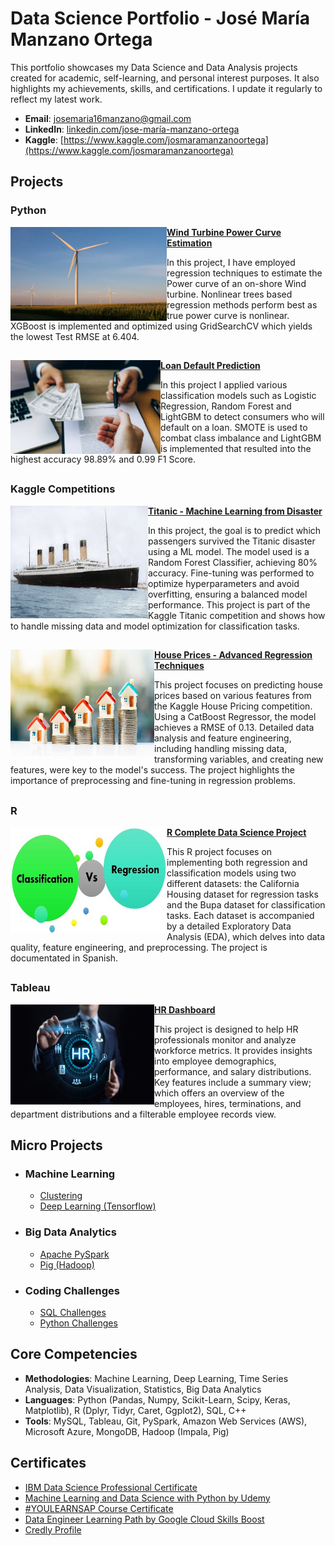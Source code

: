 # Data Science Portfolio - José María Manzano Ortega
This portfolio showcases my Data Science and Data Analysis projects created for academic, self-learning, and personal interest purposes. It also highlights my achievements, skills, and certifications. I update it regularly to reflect my latest work.

- **Email**: [josemaria16manzano@gmail.com](josemaria16manzano@gmail.com)
- **LinkedIn**: [linkedin.com/jose-maría-manzano-ortega](https://www.linkedin.com/in/jose-maría-manzano-ortega-1b42052b2/)
- **Kaggle**: [https://www.kaggle.com/josmaramanzanoortega](https://www.kaggle.com/josmaramanzanoortega)


## Projects 

### Python

<img align="left" width="250" height="150" src="https://raw.githubusercontent.com/jomanor/Data-Science-Portfolio/refs/heads/main/Images/Imagen%20Molino.jpg"> **[Wind Turbine Power Curve Estimation](https://github.com/jomanor/Data-Science-Portfolio/tree/main/Python/Python%20Projects/Wind%20Turbine%20Power%20Curve)**


In this project, I have employed regression techniques to estimate the Power curve of an on-shore Wind turbine. Nonlinear trees based regression methods perform best as true power curve is nonlinear. XGBoost is implemented and optimized using GridSearchCV which yields the lowest Test RMSE at 6.404. 
##

<img align="left" width="240" height="150" src="https://raw.githubusercontent.com/jomanor/Data-Science-Portfolio/refs/heads/main/Images/Imagen%20Loan.jpg"> **[Loan Default Prediction](https://github.com/jomanor/Data-Science-Portfolio/tree/main/Python/Python%20Projects/Loan%20Prediction)** 

In this project I applied various classification models such as Logistic Regression, Random Forest and LightGBM to detect consumers who will default on a loan. SMOTE is used to combat class imbalance and LightGBM is implemented that resulted into the highest accuracy 98.89% and 0.99 F1 Score.

##

### Kaggle Competitions

<img align="left" width="220" height="180" src="https://raw.githubusercontent.com/jomanor/Data-Science-Portfolio/refs/heads/main/Images/TitanicIm.jpg"> **[Titanic - Machine Learning from Disaster](https://github.com/jomanor/Data-Science-Portfolio/tree/main/Python/Kaggle%20Competitions/Titanic%20Competition)**


In this project, the goal is to predict which passengers survived the Titanic disaster using a ML model. The model used is a Random Forest Classifier, achieving 80% accuracy. Fine-tuning was performed to optimize hyperparameters and avoid overfitting, ensuring a balanced model performance. This project is part of the Kaggle Titanic competition and shows how to handle missing data and model optimization for classification tasks.

##

<img align="left" width="230" height="170" src="https://raw.githubusercontent.com/jomanor/Data-Science-Portfolio/refs/heads/main/Images/HousePredIm.jpg"> **[House Prices - Advanced Regression Techniques](https://github.com/jomanor/Data-Science-Portfolio/tree/main/Python/Kaggle%20Competitions/House%20Pricing%20Competition)**

This project focuses on predicting house prices based on various features from the Kaggle House Pricing competition. Using a CatBoost Regressor, the model achieves a RMSE of 0.13. Detailed data analysis and feature engineering, including handling missing data, transforming variables, and creating new features, were key to the model's success. The project highlights the importance of preprocessing and fine-tuning in regression problems.

##

### R

<img align="left" width="250" height="170" src="https://raw.githubusercontent.com/jomanor/Data-Science-Portfolio/refs/heads/main/Images/ClassificationRegressionIm.jpg"> **[R Complete Data Science Project](https://github.com/jomanor/Data-Science-Portfolio/tree/main/R%20Projects/Complete%20Data%20Science%20Project)**

This R project focuses on implementing both regression and classification models using two different datasets: the California Housing dataset for regression tasks and the Bupa dataset for classification tasks. Each dataset is accompanied by a detailed Exploratory Data Analysis (EDA), which delves into data quality, feature engineering, and preprocessing. The project is documentated in Spanish.

##

### Tableau

<img align="left" width="230" height="160" src="https://raw.githubusercontent.com/jomanor/Data-Science-Portfolio/refs/heads/main/Images/HRDashboardim.jpg"> **[HR Dashboard](https://github.com/jomanor/Data-Science-Portfolio/tree/main/Tableau%20Projects/HR%20Dashboard)**


This project is designed to help HR professionals monitor and analyze workforce metrics. It provides insights into employee demographics, performance, and salary distributions. Key features include a summary view; which offers an overview of the employees, hires, terminations, and department distributions and a filterable employee records view.  



## Micro Projects
- ### Machine Learning 
    - [Clustering](https://github.com/jomanor/Data-Science-Portfolio/tree/main/Micro%20Projects/Machine%20Learning/Clustering) 
    - [Deep Learning (Tensorflow)](https://github.com/jomanor/Data-Science-Portfolio/tree/main/Micro%20Projects/Machine%20Learning/Deep%20Learning%20(Tensorflow))
    
- ### Big Data Analytics
    - [Apache PySpark](https://github.com/jomanor/Data-Science-Portfolio/tree/main/Micro%20Projects/Big%20Data%20Analytics/PySpark)
    - [Pig (Hadoop)](https://github.com/jomanor/Data-Science-Portfolio/tree/main/Micro%20Projects/Big%20Data%20Analytics/Pig)
    
- ### Coding Challenges
    - [SQL Challenges](https://github.com/jomanor/Data-Science-Portfolio/tree/main/SQL%20Challenges%20)
    - [Python Challenges](https://github.com/jomanor/Data-Science-Portfolio/tree/main/Python/Python%20Challenges)
 
## Core Competencies

- **Methodologies**: Machine Learning, Deep Learning, Time Series Analysis, Data Visualization, Statistics, Big Data Analytics
- **Languages**: Python (Pandas, Numpy, Scikit-Learn, Scipy, Keras, Matplotlib), R (Dplyr, Tidyr, Caret, Ggplot2), SQL, C++
- **Tools**: MySQL, Tableau, Git, PySpark, Amazon Web Services (AWS), Microsoft Azure, MongoDB, Hadoop (Impala, Pig)

## Certificates

- [IBM Data Science Professional Certificate](https://github.com/jomanor/Data-Science-Portfolio/blob/main/Certificates/IBM%20Data%20Science%20Professional%20Certificate.pdf)
- [Machine Learning and Data Science with Python by Udemy](https://github.com/jomanor/Data-Science-Portfolio/blob/main/Certificates/Machine%20Learning%20and%20Data%20Science%20with%20Python.pdf)
- [#YOULEARNSAP Course Certificate](https://github.com/jomanor/Data-Science-Portfolio/blob/main/Certificates/Youlearnsap%20Certificate.pdf)
- [Data Engineer Learning Path by Google Cloud Skills Boost](https://www.cloudskillsboost.google/public_profiles/c00af57a-a81f-426d-8195-47bb65e4c8f0)
- [Credly Profile](https://www.credly.com/users/jose-maria-manzano-ortega)
